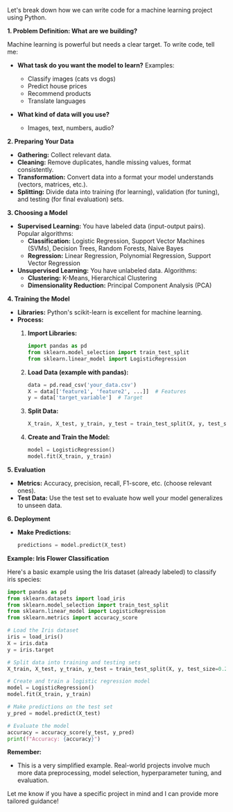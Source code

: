 


Let's break down how we can write code for a machine learning project using Python.

**1. Problem Definition: What are we building?**

Machine learning is powerful but needs a clear target. To write code, tell me:

* **What task do you want the model to learn?** Examples:
    * Classify images (cats vs dogs)
    * Predict house prices
    * Recommend products
    * Translate languages

* **What kind of data will you use?**
    * Images, text, numbers, audio?

**2. Preparing Your Data**

* **Gathering:** Collect relevant data.
* **Cleaning:**  Remove duplicates, handle missing values, format consistently.
* **Transformation:**  Convert data into a format your model understands (vectors, matrices, etc.).
* **Splitting:** Divide data into training (for learning), validation (for tuning), and testing (for final evaluation) sets.

**3. Choosing a Model**

* **Supervised Learning:** You have labeled data (input-output pairs). Popular algorithms:
    * **Classification:** Logistic Regression, Support Vector Machines (SVMs), Decision Trees, Random Forests, Naive Bayes
    * **Regression:** Linear Regression, Polynomial Regression, Support Vector Regression
* **Unsupervised Learning:** You have unlabeled data. Algorithms:
    * **Clustering:** K-Means, Hierarchical Clustering
    * **Dimensionality Reduction:** Principal Component Analysis (PCA)

**4. Training the Model**

* **Libraries:** Python's scikit-learn is excellent for machine learning.
* **Process:**
    1. **Import Libraries:**
       ```python
       import pandas as pd
       from sklearn.model_selection import train_test_split
       from sklearn.linear_model import LogisticRegression 
       ```

    2. **Load Data (example with pandas):**
       ```python
       data = pd.read_csv('your_data.csv')
       X = data[['feature1', 'feature2', ...]]  # Features
       y = data['target_variable']  # Target
       ```

    3. **Split Data:**
       ```python
       X_train, X_test, y_train, y_test = train_test_split(X, y, test_size=0.2, random_state=42)
       ```

    4. **Create and Train the Model:**
       ```python
       model = LogisticRegression()
       model.fit(X_train, y_train)
       ```

 **5. Evaluation**

* **Metrics:** Accuracy, precision, recall, F1-score, etc. (choose relevant ones).
* **Test Data:** Use the test set to evaluate how well your model generalizes to unseen data.

**6. Deployment**

* **Make Predictions:**
   ```python
   predictions = model.predict(X_test)
   ```


**Example: Iris Flower Classification**

Here's a basic example using the Iris dataset (already labeled) to classify iris species:

```python
import pandas as pd
from sklearn.datasets import load_iris
from sklearn.model_selection import train_test_split
from sklearn.linear_model import LogisticRegression
from sklearn.metrics import accuracy_score

# Load the Iris dataset
iris = load_iris()
X = iris.data
y = iris.target

# Split data into training and testing sets
X_train, X_test, y_train, y_test = train_test_split(X, y, test_size=0.2, random_state=42)

# Create and train a logistic regression model
model = LogisticRegression()
model.fit(X_train, y_train)

# Make predictions on the test set
y_pred = model.predict(X_test)

# Evaluate the model
accuracy = accuracy_score(y_test, y_pred)
print(f"Accuracy: {accuracy}")

```



**Remember:**

* This is a very simplified example. Real-world projects involve much more data preprocessing, model selection, hyperparameter tuning, and evaluation.


Let me know if you have a specific project in mind and I can provide more tailored guidance!